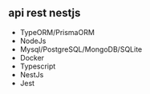 ## api rest nestjs

 - TypeORM/PrismaORM
 - NodeJs
 - Mysql/PostgreSQL/MongoDB/SQLite
 - Docker
 - Typescript
 - NestJs
 - Jest

